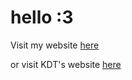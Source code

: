 # hello :3

Visit my website [here](https://rinmeng.github.io/index.html)

or visit KDT's website [here](https://kdtsuo.github.io/index.html)
